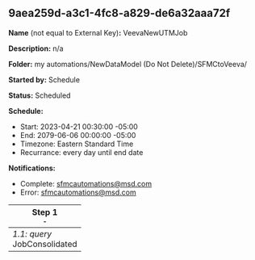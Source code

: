 ## 9aea259d-a3c1-4fc8-a829-de6a32aaa72f

**Name** (not equal to External Key)**:** VeevaNewUTMJob

**Description:** n/a

**Folder:** my automations/NewDataModel (Do Not Delete)/SFMCtoVeeva/

**Started by:** Schedule

**Status:** Scheduled

**Schedule:**

* Start: 2023-04-21 00:30:00 -05:00
* End: 2079-06-06 00:00:00 -05:00
* Timezone: Eastern Standard Time
* Recurrance: every day until end date

**Notifications:**

* Complete: sfmcautomations@msd.com
* Error: sfmcautomations@msd.com

| Step 1<br>_<small>-</small>_ |
| --- |
| _1.1: query_<br>JobConsolidated |
